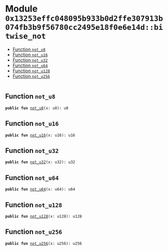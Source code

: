 
<a id="0x13253effc048095b933b0d2ffe307913b074fb3b9f56780cc2495e18f0e6e14d_bitwise_not"></a>

# Module `0x13253effc048095b933b0d2ffe307913b074fb3b9f56780cc2495e18f0e6e14d::bitwise_not`



-  [Function `not_u8`](#0x13253effc048095b933b0d2ffe307913b074fb3b9f56780cc2495e18f0e6e14d_bitwise_not_not_u8)
-  [Function `not_u16`](#0x13253effc048095b933b0d2ffe307913b074fb3b9f56780cc2495e18f0e6e14d_bitwise_not_not_u16)
-  [Function `not_u32`](#0x13253effc048095b933b0d2ffe307913b074fb3b9f56780cc2495e18f0e6e14d_bitwise_not_not_u32)
-  [Function `not_u64`](#0x13253effc048095b933b0d2ffe307913b074fb3b9f56780cc2495e18f0e6e14d_bitwise_not_not_u64)
-  [Function `not_u128`](#0x13253effc048095b933b0d2ffe307913b074fb3b9f56780cc2495e18f0e6e14d_bitwise_not_not_u128)
-  [Function `not_u256`](#0x13253effc048095b933b0d2ffe307913b074fb3b9f56780cc2495e18f0e6e14d_bitwise_not_not_u256)


<pre><code></code></pre>



<a id="0x13253effc048095b933b0d2ffe307913b074fb3b9f56780cc2495e18f0e6e14d_bitwise_not_not_u8"></a>

## Function `not_u8`



<pre><code><b>public</b> <b>fun</b> <a href="bitwise.md#0x13253effc048095b933b0d2ffe307913b074fb3b9f56780cc2495e18f0e6e14d_bitwise_not_not_u8">not_u8</a>(x: u8): u8
</code></pre>



<a id="0x13253effc048095b933b0d2ffe307913b074fb3b9f56780cc2495e18f0e6e14d_bitwise_not_not_u16"></a>

## Function `not_u16`



<pre><code><b>public</b> <b>fun</b> <a href="bitwise.md#0x13253effc048095b933b0d2ffe307913b074fb3b9f56780cc2495e18f0e6e14d_bitwise_not_not_u16">not_u16</a>(x: u16): u16
</code></pre>



<a id="0x13253effc048095b933b0d2ffe307913b074fb3b9f56780cc2495e18f0e6e14d_bitwise_not_not_u32"></a>

## Function `not_u32`



<pre><code><b>public</b> <b>fun</b> <a href="bitwise.md#0x13253effc048095b933b0d2ffe307913b074fb3b9f56780cc2495e18f0e6e14d_bitwise_not_not_u32">not_u32</a>(x: u32): u32
</code></pre>



<a id="0x13253effc048095b933b0d2ffe307913b074fb3b9f56780cc2495e18f0e6e14d_bitwise_not_not_u64"></a>

## Function `not_u64`



<pre><code><b>public</b> <b>fun</b> <a href="bitwise.md#0x13253effc048095b933b0d2ffe307913b074fb3b9f56780cc2495e18f0e6e14d_bitwise_not_not_u64">not_u64</a>(x: u64): u64
</code></pre>



<a id="0x13253effc048095b933b0d2ffe307913b074fb3b9f56780cc2495e18f0e6e14d_bitwise_not_not_u128"></a>

## Function `not_u128`



<pre><code><b>public</b> <b>fun</b> <a href="bitwise.md#0x13253effc048095b933b0d2ffe307913b074fb3b9f56780cc2495e18f0e6e14d_bitwise_not_not_u128">not_u128</a>(x: u128): u128
</code></pre>



<a id="0x13253effc048095b933b0d2ffe307913b074fb3b9f56780cc2495e18f0e6e14d_bitwise_not_not_u256"></a>

## Function `not_u256`



<pre><code><b>public</b> <b>fun</b> <a href="bitwise.md#0x13253effc048095b933b0d2ffe307913b074fb3b9f56780cc2495e18f0e6e14d_bitwise_not_not_u256">not_u256</a>(x: u256): u256
</code></pre>
